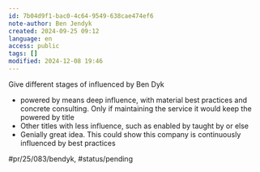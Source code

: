 ```yaml
---
id: 7b04d9f1-bac0-4c64-9549-638cae474ef6
note-author: Ben Jendyk
created: 2024-09-25 09:12
language: en
access: public
tags: []
modified: 2024-12-08 19:46
---
```


Give different stages of influenced by Ben Dyk

- powered by means deep influence, with material best practices and concrete consulting. Only if maintaining the service it would keep the powered by title
- Other titles with less influence, such as enabled by taught by or else
- Genially great idea. This could show this company is continuously influenced by best practices 


#pr/25/083/bendyk, #status/pending
